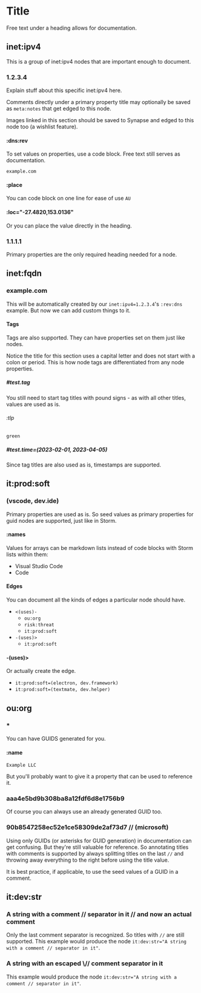 # Title

Free text under a heading allows for documentation.

## inet:ipv4
This is a group of inet:ipv4 nodes that are important enough to document.

### 1.2.3.4

Explain stuff about this specific inet:ipv4 here.

Comments directly under a primary property title may optionally be saved as `meta:notes` that get edged to this node.

Images linked in this section should be saved to Synapse and edged to this node too (a wishlist feature).

#### :dns:rev

To set values on properties, use a code block. Free text still serves as documentation.
```
example.com
```

#### :place
You can code block on one line for ease of use
```AU```

#### :loc="-27.4820,153.0136"
Or you can place the value directly in the heading.

### 1.1.1.1

Primary properties are the only required heading needed for a node.

## inet:fqdn

### example.com

This will be automatically created by our `inet:ipv4=1.2.3.4`'s `:rev:dns` example. But now we can add custom things to it.

#### Tags

Tags are also supported. They can have properties set on them just like nodes.

Notice the title for this section uses a capital letter and does not start with a colon or period. This is how node tags are differentiated from any node properties.

##### #test.tag

You still need to start tag titles with pound signs - as with all other titles, values are used as is.

###### :tlp
```green```

##### #test.time=(2023-02-01, 2023-04-05)

Since tag titles are also used as is, timestamps are supported.

## it:prod:soft

### (vscode, dev.ide)

Primary properties are used as is. So seed values as primary properties for guid nodes are supported, just like in Storm.

#### :names

Values for arrays can be markdown lists instead of code blocks with Storm lists within them:

- Visual Studio Code
- Code

#### Edges

You can document all the kinds of edges a particular node should have.

- `<(uses)-`
    - `ou:org`
    - `risk:threat`
    - `it:prod:soft`
- `-(uses)>`
    - `it:prod:soft`

#### -(uses)>

Or actually create the edge.

- `it:prod:soft=(electron, dev.framework)`
- `it:prod:soft=(textmate, dev.helper)`

## ou:org

### *

You can have GUIDS generated for you.

#### :name
```Example LLC```

But you'll probably want to give it a property that can be used to reference it.

### aaa4e5bd9b308ba8a12fdf6d8e1756b9

Of course you can always use an already generated GUID too.

### 90b8547258ec52e1ce58309de2af73d7 // (microsoft)

Using only GUIDs (or asterisks for GUID generation) in documentation can get confusing. But they're still valuable for reference. So annotating titles with comments is supported by always splitting titles on the last ` // ` and throwing away everything to the right before using the title value.

It is best practice, if applicable, to use the seed values of a GUID in a comment.

## it:dev:str

### A string with a comment // separator in it // and now an actual comment

Only the last comment separator is recognized. So titles with `//` are still supported. This example would produce the node `it:dev:str="A string with a comment // separator in it"`.

### A string with an escaped \\// comment separator in it

This example would produce the node `it:dev:str="A string with a comment // separator in it"`.
